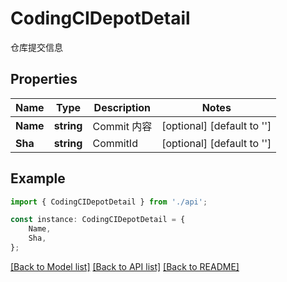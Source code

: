 # CodingCIDepotDetail

仓库提交信息

## Properties

Name | Type | Description | Notes
------------ | ------------- | ------------- | -------------
**Name** | **string** | Commit 内容 | [optional] [default to '']
**Sha** | **string** | CommitId | [optional] [default to '']

## Example

```typescript
import { CodingCIDepotDetail } from './api';

const instance: CodingCIDepotDetail = {
    Name,
    Sha,
};
```

[[Back to Model list]](../README.md#documentation-for-models) [[Back to API list]](../README.md#documentation-for-api-endpoints) [[Back to README]](../README.md)
